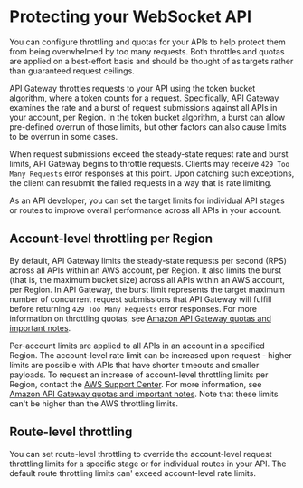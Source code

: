 # Protecting your WebSocket API<a name="websocket-api-protect"></a>

You can configure throttling and quotas for your APIs to help protect them from being overwhelmed by too many requests\. Both throttles and quotas are applied on a best\-effort basis and should be thought of as targets rather than guaranteed request ceilings\.

API Gateway throttles requests to your API using the token bucket algorithm, where a token counts for a request\. Specifically, API Gateway examines the rate and a burst of request submissions against all APIs in your account, per Region\. In the token bucket algorithm, a burst can allow pre\-defined overrun of those limits, but other factors can also cause limits to be overrun in some cases\.

When request submissions exceed the steady\-state request rate and burst limits, API Gateway begins to throttle requests\. Clients may receive `429 Too Many Requests` error responses at this point\. Upon catching such exceptions, the client can resubmit the failed requests in a way that is rate limiting\.

As an API developer, you can set the target limits for individual API stages or routes to improve overall performance across all APIs in your account\.

## Account\-level throttling per Region<a name="websocket-api-protect-throttling-account"></a>

By default, API Gateway limits the steady\-state requests per second \(RPS\) across all APIs within an AWS account, per Region\. It also limits the burst \(that is, the maximum bucket size\) across all APIs within an AWS account, per Region\. In API Gateway, the burst limit represents the target maximum number of concurrent request submissions that API Gateway will fulfill before returning `429 Too Many Requests` error responses\. For more information on throttling quotas, see [Amazon API Gateway quotas and important notes](limits.md)\.

Per\-account limits are applied to all APIs in an account in a specified Region\. The account\-level rate limit can be increased upon request \- higher limits are possible with APIs that have shorter timeouts and smaller payloads\. To request an increase of account\-level throttling limits per Region, contact the [AWS Support Center](https://console.aws.amazon.com/support/home#/)\. For more information, see [Amazon API Gateway quotas and important notes](limits.md)\. Note that these limits can't be higher than the AWS throttling limits\.

## Route\-level throttling<a name="websocket-api-protect-throttling-route"></a>

You can set route\-level throttling to override the account\-level request throttling limits for a specific stage or for individual routes in your API\. The default route throttling limits can' exceed account\-level rate limits\.